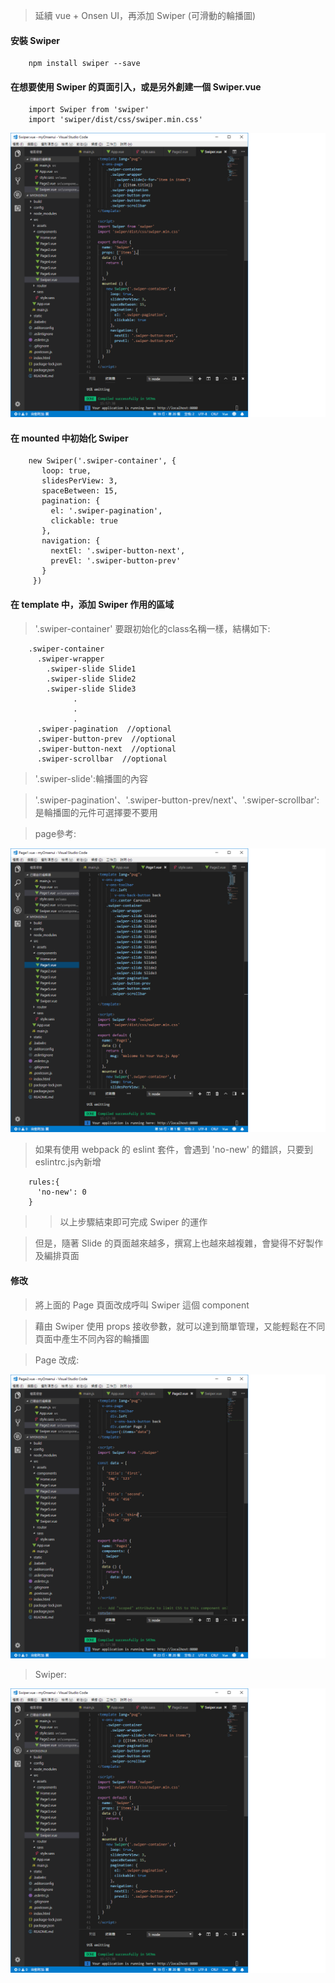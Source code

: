 > 延續 vue + Onsen UI，再添加 Swiper (可滑動的輪播圖)

#### 安裝 Swiper

        npm install swiper --save

#### 在想要使用 Swiper 的頁面引入，或是另外創建一個 Swiper.vue

        import Swiper from 'swiper'
        import 'swiper/dist/css/swiper.min.css'
        
![Swiper.vue](https://github.com/piedasing/vue-cli/blob/swiper/imgs/swiper/swiper.png "Swiper.vue")

#### 在 mounted 中初始化 Swiper

        new Swiper('.swiper-container', {
           loop: true,
           slidesPerView: 3,
           spaceBetween: 15,
           pagination: {
             el: '.swiper-pagination',
             clickable: true
           },
           navigation: {
             nextEl: '.swiper-button-next',
             prevEl: '.swiper-button-prev'
           }
         })

#### 在 template 中，添加 Swiper 作用的區域
> '.swiper-container' 要跟初始化的class名稱一樣，結構如下:

        .swiper-container
          .swiper-wrapper
            .swiper-slide Slide1
            .swiper-slide Slide2
            .swiper-slide Slide3
                  .
                  .
                  .
          .swiper-pagination  //optional
          .swiper-button-prev  //optional
          .swiper-button-next  //optional
          .swiper-scrollbar  //optional

> '.swiper-slide':輪播圖的內容

> '.swiper-pagination'、'.swiper-button-prev/next'、'.swiper-scrollbar':是輪播圖的元件可選擇要不要用

> page參考:

![Page.vue](https://github.com/piedasing/vue-cli/blob/swiper/imgs/swiper/page1.png "Page.vue")

> 如果有使用 webpack 的 eslint 套件，會遇到 'no-new' 的錯誤，只要到 eslintrc.js內新增
        
        rules:{
          'no-new': 0
        }

>> 以上步驟結束即可完成 Swiper 的運作

> 但是，隨著 Slide 的頁面越來越多，撰寫上也越來越複雜，會變得不好製作及編排頁面

#### 修改

> 將上面的 Page 頁面改成呼叫 Swiper 這個 component

> 藉由 Swiper 使用 props 接收參數，就可以達到簡單管理，又能輕鬆在不同頁面中產生不同內容的輪播圖

> Page 改成:

![Page.vue](https://github.com/piedasing/vue-cli/blob/swiper/imgs/swiper/page2.png "Page.vue")

> Swiper:

![Swiper.vue](https://github.com/piedasing/vue-cli/blob/swiper/imgs/swiper/swiper.png "Swiper.vue")
